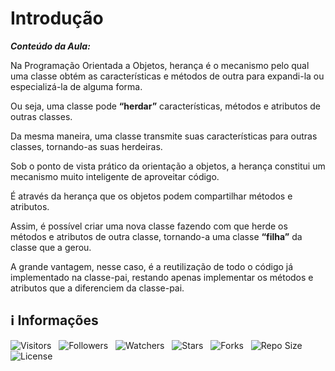 <!-- Título -->
# Introdução

***Conteúdo da Aula:***

Na Programação Orientada a Objetos, herança é o mecanismo pelo qual uma classe obtém as características e métodos de outra para expandi-la ou especializá-la de alguma forma.

Ou seja, uma classe pode **“herdar”** características, métodos e atributos de outras classes.

Da mesma maneira, uma classe transmite suas características para outras classes, tornando-as suas herdeiras.

Sob o ponto de vista prático da orientação a objetos, a herança constitui um mecanismo muito inteligente de aproveitar código.

É através da herança que os objetos podem compartilhar métodos e atributos.

Assim, é possível criar uma nova classe fazendo com que herde os métodos e atributos de outra classe, tornando-a uma classe **“filha”** da classe que a gerou.

A grande vantagem, nesse caso, é a reutilização de todo o código já implementado na classe-pai, restando apenas implementar os métodos e atributos que a diferenciem da classe-pai.

<!-- Informações -->
## &#8505; Informações

![Visitors](https://api.visitorbadge.io/api/visitors?path=Devsgeeknerd%2Fcla-int-her-log-ori-obj-com-bas&label=Visitantes&labelColor=%23700070&labelStyle=none&countColor=%23000fff&style=plastic&color=%23ffffff "Total de Visitantes")
&nbsp;
![Followers](https://img.shields.io/github/followers/Devsgeeknerd?style=p&label=Seguidores&labelColor=800080&color=000fff "Total de Seguidores")
&nbsp;
![Watchers](https://img.shields.io/github/watchers/Devsgeeknerd/cla-int-her-log-ori-obj-com-bas?style=p&label=Observadores&labelColor=800080&color=000fff "Total de Observadores")
&nbsp;
![Stars](https://img.shields.io/github/stars/Devsgeeknerd/cla-int-her-log-ori-obj-com-bas?style=p&label=Estrelas&labelColor=800080&color=000fff "Total de Estrelas")
&nbsp;
![Forks](https://img.shields.io/github/forks/Devsgeeknerd/cla-int-her-log-ori-obj-com-bas?style=p&label=Bifurcações&labelColor=800080&color=000fff "Total de Bifurcações")
&nbsp;
![Repo Size](https://img.shields.io/github/repo-size/Devsgeeknerd/cla-int-her-log-ori-obj-com-bas?style=p&label=Tamanho&labelColor=800080&color=000fff "Tamanho do Repositório")
&nbsp;
![License](https://img.shields.io/github/license/Devsgeeknerd/cla-int-her-log-ori-obj-com-bas?style=p&label=Licença&labelColor=800080&color=000fff "Licença do Repositório")
